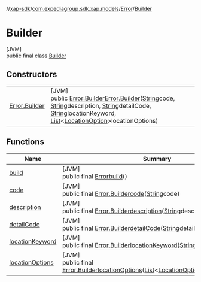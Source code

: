 //[xap-sdk](../../../../index.md)/[com.expediagroup.sdk.xap.models](../../index.md)/[Error](../index.md)/[Builder](index.md)

# Builder

[JVM]\
public final class [Builder](index.md)

## Constructors

| | |
|---|---|
| [Error.Builder](-error.-builder.md) | [JVM]<br>public [Error.Builder](index.md)[Error.Builder](-error.-builder.md)([String](https://docs.oracle.com/javase/8/docs/api/java/lang/String.html)code, [String](https://docs.oracle.com/javase/8/docs/api/java/lang/String.html)description, [String](https://docs.oracle.com/javase/8/docs/api/java/lang/String.html)detailCode, [String](https://docs.oracle.com/javase/8/docs/api/java/lang/String.html)locationKeyword, [List](https://docs.oracle.com/javase/8/docs/api/java/util/List.html)&lt;[LocationOption](../../-location-option/index.md)&gt;locationOptions) |

## Functions

| Name | Summary |
|---|---|
| [build](build.md) | [JVM]<br>public final [Error](../index.md)[build](build.md)() |
| [code](code.md) | [JVM]<br>public final [Error.Builder](index.md)[code](code.md)([String](https://docs.oracle.com/javase/8/docs/api/java/lang/String.html)code) |
| [description](description.md) | [JVM]<br>public final [Error.Builder](index.md)[description](description.md)([String](https://docs.oracle.com/javase/8/docs/api/java/lang/String.html)description) |
| [detailCode](detail-code.md) | [JVM]<br>public final [Error.Builder](index.md)[detailCode](detail-code.md)([String](https://docs.oracle.com/javase/8/docs/api/java/lang/String.html)detailCode) |
| [locationKeyword](location-keyword.md) | [JVM]<br>public final [Error.Builder](index.md)[locationKeyword](location-keyword.md)([String](https://docs.oracle.com/javase/8/docs/api/java/lang/String.html)locationKeyword) |
| [locationOptions](location-options.md) | [JVM]<br>public final [Error.Builder](index.md)[locationOptions](location-options.md)([List](https://docs.oracle.com/javase/8/docs/api/java/util/List.html)&lt;[LocationOption](../../-location-option/index.md)&gt;locationOptions) |
